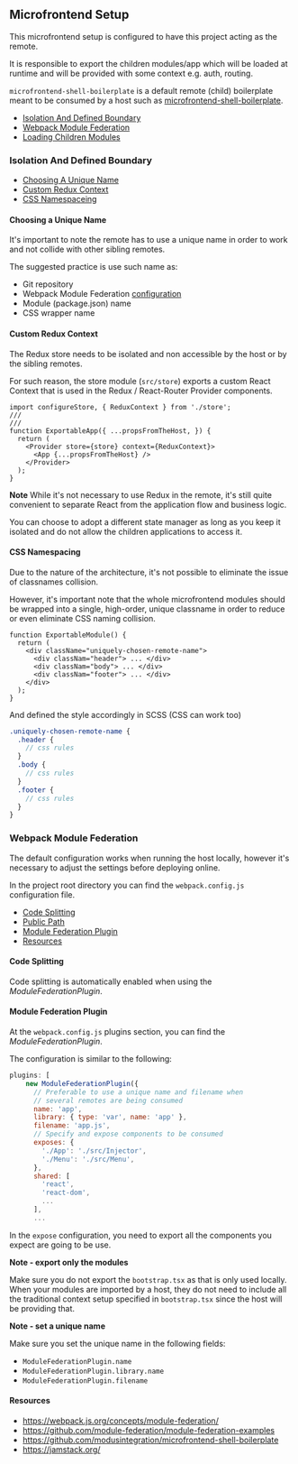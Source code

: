 ## Microfrontend Setup

This microfrontend setup is configured to have this project acting as the remote.

It is responsible to export the children modules/app which will be loaded at runtime and will be provided with some context e.g. auth, routing.

`microfrontend-shell-boilerplate` is a default remote (child) boilerplate meant to be consumed by a host such as [microfrontend-shell-boilerplate](https://github.com/modusintegration/microfrontend-shell-boilerplate).

- [Isolation And Defined Boundary](#isolation-and-defined-boundary)
- [Webpack Module Federation](#webpack-module-federation)
- [Loading Children Modules](#loading-children-modules)


### Isolation And Defined Boundary

- [Choosing A Unique Name](#choosing-a-unique-name)
- [Custom Redux Context](#custom-redux-context)
- [CSS Namespaceing](#css-namespacing)

#### Choosing a Unique Name

It's important to note the remote has to use a unique name in order to work and not collide with other sibling remotes.

The suggested practice is use such name as:
- Git repository
- Webpack Module Federation [configuration](#webpack-module-federation)
- Module (package.json) name
- CSS wrapper name


#### Custom Redux Context

The Redux store needs to be isolated and non accessible by the host or by the sibling remotes.

For such reason, the store module (`src/store`) exports a custom React Context that is used in the Redux / React-Router Provider components.

```tsx
import configureStore, { ReduxContext } from './store';
///
///
function ExportableApp({ ...propsFromTheHost, }) {
  return (
    <Provider store={store} context={ReduxContext}>
      <App {...propsFromTheHost} />
    </Provider>
  );
}
```

**Note** While it's not necessary to use Redux in the remote, it's still quite convenient to separate React from the application flow and business logic.

You can choose to adopt a different state manager as long as you keep it isolated and do not allow the children applications to access it.

#### CSS Namespacing

Due to the nature of the architecture, it's not possible to eliminate the issue of classnames collision.

However, it's important note that the whole microfrontend modules should be wrapped into a single, high-order, unique classname in order to reduce or even eliminate CSS naming collision.

```tsx
function ExportableModule() {
  return (
    <div className="uniquely-chosen-remote-name">
      <div classNam="header"> ... </div>
      <div classNam="body"> ... </div>
      <div classNam="footer"> ... </div>
    </div>
  );
}
```

And defined the style accordingly in SCSS (CSS can work too)
```scss
.uniquely-chosen-remote-name {
  .header {
    // css rules
  }
  .body {
    // css rules
  }
  .footer {
    // css rules
  }
}
```


### Webpack Module Federation

The default configuration works when running the host locally, however it's necessary to adjust the settings before deploying online.

In the project root directory you can find the `webpack.config.js` configuration file.

- [Code Splitting](#code-splitting)
- [Public Path](#public-path)
- [Module Federation Plugin](#module-federation-plugin)
- [Resources](#resources)

#### Code Splitting

Code splitting is automatically enabled when using the _ModuleFederationPlugin_.
#### Module Federation Plugin

At the `webpack.config.js` plugins section, you can find the _ModuleFederationPlugin_.

The configuration is similar to the following:

```javascript
plugins: [
    new ModuleFederationPlugin({
      // Preferable to use a unique name and filename when
      // several remotes are being consumed
      name: 'app',
      library: { type: 'var', name: 'app' },
      filename: 'app.js',
      // Specify and expose components to be consumed
      exposes: {
        './App': './src/Injector',
        './Menu': './src/Menu',
      },
      shared: [
        'react',
        'react-dom',
        ...
      ],
      ...
```

In the `expose` configuration, you need to export all the components you expect are going to be use.

**Note - export only the modules**

Make sure you do not export the `bootstrap.tsx` as that is only used locally. When your modules are imported by a host, they do not need to include all the traditional context setup specified in `bootstrap.tsx` since the host will be providing that.

**Note - set a unique name**

Make sure you set the unique name in the following fields:

- `ModuleFederationPlugin.name`
- `ModuleFederationPlugin.library.name`
- `ModuleFederationPlugin.filename`


#### Resources

 - https://webpack.js.org/concepts/module-federation/
 - https://github.com/module-federation/module-federation-examples
 - https://github.com/modusintegration/microfrontend-shell-boilerplate
 - https://jamstack.org/

